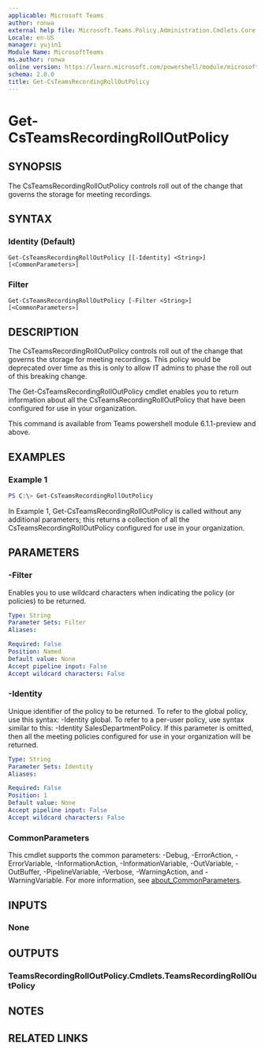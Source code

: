 ```yaml
---
applicable: Microsoft Teams
author: ronwa
external help file: Microsoft.Teams.Policy.Administration.Cmdlets.Core.dll-Help.xml
Locale: en-US
manager: yujin1
Module Name: MicrosoftTeams
ms.author: ronwa
online version: https://learn.microsoft.com/powershell/module/microsoftteams/get-csteamsrecordingrolloutpolicy
schema: 2.0.0
title: Get-CsTeamsRecordingRollOutPolicy
---
```


# Get-CsTeamsRecordingRollOutPolicy

## SYNOPSIS

The CsTeamsRecordingRollOutPolicy controls roll out of the change that governs the storage for meeting recordings.

## SYNTAX

### Identity (Default)
```
Get-CsTeamsRecordingRollOutPolicy [[-Identity] <String>] [<CommonParameters>]
```

### Filter
```
Get-CsTeamsRecordingRollOutPolicy [-Filter <String>] [<CommonParameters>]
```

## DESCRIPTION

The CsTeamsRecordingRollOutPolicy controls roll out of the change that governs the storage for meeting recordings. This policy would be deprecated over time as this is only to allow IT admins to phase the roll out of this breaking change.

The Get-CsTeamsRecordingRollOutPolicy cmdlet enables you to return information about all the CsTeamsRecordingRollOutPolicy that have been configured for use in your organization.

This command is available from Teams powershell module 6.1.1-preview and above.

## EXAMPLES

### Example 1
```powershell
PS C:\> Get-CsTeamsRecordingRollOutPolicy
```

In Example 1, Get-CsTeamsRecordingRollOutPolicy is called without any additional parameters; this returns a collection of all the CsTeamsRecordingRollOutPolicy configured for use in your organization.

## PARAMETERS

### -Filter
Enables you to use wildcard characters when indicating the policy (or policies) to be returned.

```yaml
Type: String
Parameter Sets: Filter
Aliases:

Required: False
Position: Named
Default value: None
Accept pipeline input: False
Accept wildcard characters: False
```

### -Identity
Unique identifier of the policy to be returned. To refer to the global policy, use this syntax: -Identity global. To refer to a per-user policy, use syntax similar to this: -Identity SalesDepartmentPolicy.
If this parameter is omitted, then all the meeting policies configured for use in your organization will be returned.

```yaml
Type: String
Parameter Sets: Identity
Aliases:

Required: False
Position: 1
Default value: None
Accept pipeline input: False
Accept wildcard characters: False
```

### CommonParameters
This cmdlet supports the common parameters: -Debug, -ErrorAction, -ErrorVariable, -InformationAction, -InformationVariable, -OutVariable, -OutBuffer, -PipelineVariable, -Verbose, -WarningAction, and -WarningVariable. For more information, see [about_CommonParameters](http://go.microsoft.com/fwlink/?LinkID=113216).

## INPUTS

### None

## OUTPUTS

### TeamsRecordingRollOutPolicy.Cmdlets.TeamsRecordingRollOutPolicy

## NOTES

## RELATED LINKS
